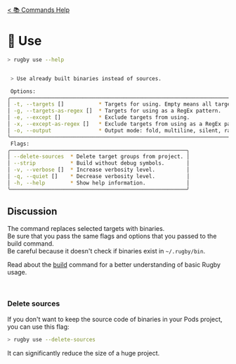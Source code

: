 [< 📚 Commands Help](README.md)

# 🎯 Use

```sh
> rugby use --help
```

```sh

 > Use already built binaries instead of sources.

 Options:
╭────────────────────────────────────────────────────────────────────────────────╮
│ -t, --targets []           * Targets for using. Empty means all targets.       │
│ -g, --targets-as-regex []  * Targets for using as a RegEx pattern.             │
│ -e, --except []            * Exclude targets from using.                       │
│ -x, --except-as-regex []   * Exclude targets from using as a RegEx pattern.    │
│ -o, --output               * Output mode: fold, multiline, silent, raw.        │
╰────────────────────────────────────────────────────────────────────────────────╯
 Flags:
╭────────────────────────────────────────────────────────╮
│ --delete-sources  * Delete target groups from project. │
│ --strip           * Build without debug symbols.       │
│ -v, --verbose []  * Increase verbosity level.          │
│ -q, --quiet []    * Decrease verbosity level.          │
│ -h, --help        * Show help information.             │
╰────────────────────────────────────────────────────────╯
```

## Discussion

The command replaces selected targets with binaries.\
Be sure that you pass the same flags and options that you passed to the build command.\
Be careful because it doesn't check if binaries exist in `~/.rugby/bin`.

Read about the [build](build.md) command for a better understanding of basic Rugby usage.

<br>

### Delete sources

If you don't want to keep the source code of binaries in your Pods project, you can use this flag:
```sh
> rugby use --delete-sources
```
It can significantly reduce the size of a huge project.

